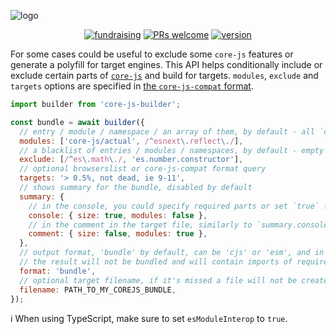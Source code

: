 ![logo](https://user-images.githubusercontent.com/2213682/146607186-8e13ddef-26a4-4ebf-befd-5aac9d77c090.png)

<div align="center">

[![fundraising](https://opencollective.com/core-js/all/badge.svg?label=fundraising)](https://opencollective.com/core-js) [![PRs welcome](https://img.shields.io/badge/PRs-welcome-brightgreen.svg)](https://github.com/zloirock/core-js/blob/master/CONTRIBUTING.md) [![version](https://img.shields.io/npm/v/core-js-builder.svg)](https://www.npmjs.com/package/core-js-builder)

</div>

For some cases could be useful to exclude some `core-js` features or generate a polyfill for target engines. This API helps conditionally include or exclude certain parts of [`core-js`](https://github.com/zloirock/core-js) and build for targets. `modules`, `exclude` and `targets` options are specified in [the `core-js-compat` format](https://github.com/zloirock/core-js/tree/master/packages/core-js-compat).

```js
import builder from 'core-js-builder';

const bundle = await builder({
  // entry / module / namespace / an array of them, by default - all `core-js` modules
  modules: ['core-js/actual', /^esnext\.reflect\./],
  // a blacklist of entries / modules / namespaces, by default - empty list
  exclude: [/^es\.math\./, 'es.number.constructor'],
  // optional browserslist or core-js-compat format query
  targets: '> 0.5%, not dead, ie 9-11',
  // shows summary for the bundle, disabled by default
  summary: {
    // in the console, you could specify required parts or set `true` for enable all of them
    console: { size: true, modules: false },
    // in the comment in the target file, similarly to `summary.console`
    comment: { size: false, modules: true },
  },
  // output format, 'bundle' by default, can be 'cjs' or 'esm', and in this case
  // the result will not be bundled and will contain imports of required modules
  format: 'bundle',
  // optional target filename, if it's missed a file will not be created
  filename: PATH_TO_MY_COREJS_BUNDLE,
});
```

ℹ️ When using TypeScript, make sure to set `esModuleInterop` to `true`.
